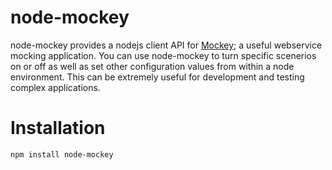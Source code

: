 # node-mockey
node-mockey provides a nodejs client API for [Mockey](https://github.com/clafonta/Mockey); a useful webservice mocking application.  You can use node-mockey to turn specific scenerios on or off as well as set other configuration values from within a node environment.  This can be extremely useful for development and testing complex applications.

# Installation 
`npm install node-mockey` 

